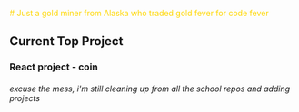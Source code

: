 <span style="color:gold;"> # Just a gold miner from Alaska who traded gold fever for code fever</span>

## Current Top Project

### React project - coin

###### excuse the mess, i'm still cleaning up from all the school repos and adding projects
